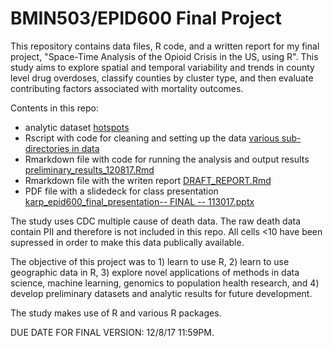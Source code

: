 # BMIN503/EPID600 Final Project

This repository contains data files, R code, and a written report for my final project, "Space-Time Analysis of the Opioid Crisis in the US, using R". This study aims to explore spatial and temporal variability and trends in county level drug overdoses, classify counties by cluster type, and then evaluate contributing factors associated with mortality outcomes. 

Contents in this repo:
 - analytic dataset [hotspots](https://github.com/dnkarp/BMIN503_Final_Project/blob/master/data/hotspots/hotspots.suppressed.Rda)
 - Rscript with code for cleaning and setting up the data [various sub-directories in data](https://github.com/dnkarp/BMIN503_Final_Project/tree/master/data)
 - Rmarkdown file with code for running the analysis and output results [preliminary_results_120817.Rmd](https://github.com/dnkarp/BMIN503_Final_Project/blob/master/code/preliminary_results_120817.Rmd)
 - Rmarkdown file with the writen report [DRAFT_REPORT.Rmd](https://github.com/dnkarp/BMIN503_Final_Project/blob/master/DRAFT_REPORT.Rmd)
 - PDF file with a slidedeck for class presentation [karp_epid600_final_presentation-- FINAL -- 113017.pptx](https://github.com/dnkarp/BMIN503_Final_Project/blob/master/presentation/karp_epid600_final_presentation--%20FINAL%20--%20113017.pptx)

The study uses CDC multiple cause of death data. The raw death data contain PII and therefore is not included in this repo.  All cells <10 have been supressed in order to make this data publically available.

The objective of this project was to 1) learn to use R, 2) learn to use geographic data in R, 3) explore novel applications of methods in data science, machine learning, genomics to population health research, and 4) develop preliminary datasets and analytic results for future development.

The study makes use of R and various R packages.  

DUE DATE FOR FINAL VERSION: 12/8/17 11:59PM.
